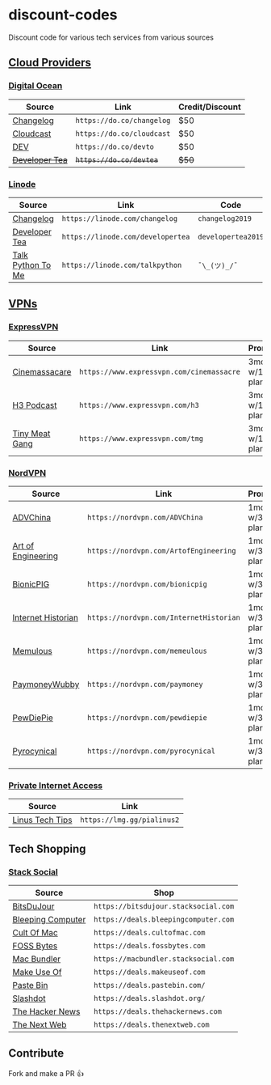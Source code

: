 # discount-codes

Discount code for various tech services from various sources

## [Cloud Providers](https://m.oursky.com/saas-paas-and-iaas-explained-in-one-graphic-d56c3e6f4606)

### [Digital Ocean](https://www.digitalocean.com/)

| Source | Link | Credit/Discount |
|--------|------|-----------------|
| [Changelog](https://changelog.com/)                     | `https://do.co/changelog` | $50 |
| [Cloudcast](https://www.thecloudcast.net/)              | `https://do.co/cloudcast` | $50 |
| [DEV](https://dev.to/)                                  | `https://do.co/devto`     | $50 |
| ~~[Developer Tea](https://spec.fm/podcasts/developer-tea)~~ | ~~`https://do.co/devtea`~~| ~~$50~~ |


### [Linode](https://www.linode.com/)

| Source | Link | Code | Credit |
|--------|------|------|--------|
| [Changelog](https://changelog.com/)                     | `https://linode.com/changelog`    | `changelog2019`    | $20 |
| [Developer Tea](https://spec.fm/podcasts/developer-tea) | `https://linode.com/developertea` | `developertea2019` | $20 |
| [Talk Python To Me](https://talkpython.fm/)             | `https://linode.com/talkpython`   | `¯\_(ツ)_/¯`       | $20 |

## [VPNs](https://thatoneprivacysite.net/)

### [ExpressVPN](https://www.expressvpn.com/)

| Source | Link | Promo |
|--------|------|-------|
| [Cinemassacare](https://www.youtube.com/user/JamesNintendoNerd)| `https://www.expressvpn.com/cinemassacre` | 3mo w/1yr plan |
| [H3 Podcast](https://h3h3roost.libsyn.com/)                    | `https://www.expressvpn.com/h3`           | 3mo w/1yr plan |
| [Tiny Meat Gang](https://www.tinymeats.com/)                   | `https://www.expressvpn.com/tmg`          | 3mo w/1yr plan |

### [NordVPN](https://nordvpn.com/)

| Source | Link | Promo |
|--------|------|-------|
| [ADVChina](https://www.youtube.com/user/churchillcustoms)                      | `https://nordvpn.com/ADVChina`           | 1mo w/3yr plan |
| [Art of Engineering](https://www.youtube.com/user/Jaytso666)                   | `https://nordvpn.com/ArtofEngineering`   | 1mo w/3yr plan |
| [BionicPIG](https://www.youtube.com/channel/UCKyCNNJMe7dqlHhA8TRbe2A)          | `https://nordvpn.com/bionicpig`          | 1mo w/3yr plan |
| [Internet Historian](https://www.youtube.com/channel/UCR1D15p_vdP3HkrH8wgjQRw) | `https://nordvpn.com/InternetHistorian`  | 1mo w/3yr plan |
| [Memulous](https://www.youtube.com/user/memeulous)                             | `https://nordvpn.com/memeulous`          | 1mo w/3yr plan |
| [PaymoneyWubby](https://www.youtube.com/channel/UC4P1wf7gNZ1A19xNw863KwQ)      | `https://nordvpn.com/paymoney`           | 1mo w/3yr plan |
| [PewDiePie](https://www.youtube.com/channel/UC-lHJZR3Gqxm24_Vd_AJ5Yw)          | `https://nordvpn.com/pewdiepie`          | 1mo w/3yr plan |
| [Pyrocynical](https://www.youtube.com/user/Pyrocynical)                        | `https://nordvpn.com/pyrocynical`        | 1mo w/3yr plan |

### [Private Internet Access](https://www.privateinternetaccess.com/)

| Source | Link |
|--------|------|
| [Linus Tech Tips](https://www.youtube.com/user/LinusTechTips)   | `https://lmg.gg/pialinus2`  | 80% off 1yr plan |

## Tech Shopping

### [Stack Social](https://stacksocial.com)
| Source | Shop |
|--------|------|
| [BitsDuJour](https://www.bitsdujour.com)               | `https://bitsdujour.stacksocial.com` |
| [Bleeping Computer](https://www.bleepingcomputer.com/) | `https://deals.bleepingcomputer.com` |
| [Cult Of Mac](https://www.cultofmac.com/)              | `https://deals.cultofmac.com`        |
| [FOSS Bytes](https://fossbytes.com/)                   | `https://deals.fossbytes.com`        |
| [Mac Bundler](https://mac-bundles.com)                 | `https://macbundler.stacksocial.com` |
| [Make Use Of](https://www.makeuseof.com/)              | `https://deals.makeuseof.com`        |
| [Paste Bin](https://deals.pastebin.com/)               | `https://deals.pastebin.com/`        |
| [Slashdot](https://slashdot.org/)                      | `https://deals.slashdot.org/`        |
| [The Hacker News](https://thehackernews.com/)          | `https://deals.thehackernews.com`    |
| [The Next Web](https://thenextweb.com/)                | `https://deals.thenextweb.com`       |

## Contribute

Fork and make a PR :+1:

